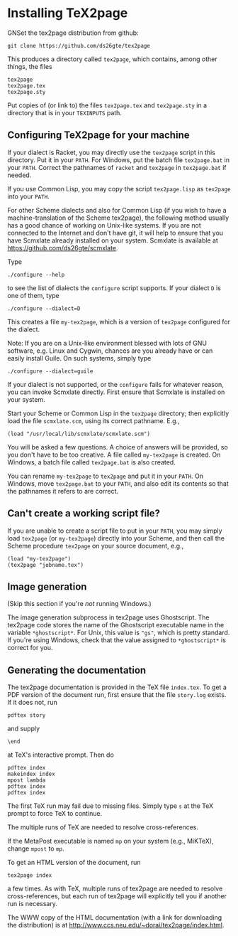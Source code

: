 # Installing TeX2page

GNSet the tex2page distribution from github:

```
git clone https://github.com/ds26gte/tex2page
```

This produces a directory called `tex2page`, which
contains, among other things, the files

```
tex2page
tex2page.tex
tex2page.sty
```

Put copies of (or link to) the files `tex2page.tex` and
`tex2page.sty` in a directory that is in your
`TEXINPUTS` path.

## Configuring TeX2page for your machine

If your dialect is Racket, you may directly use the
`tex2page` script in this directory.  Put it in your
`PATH`.  For Windows, put the batch file `tex2page.bat`
in your `PATH`.  Correct  the pathnames of `racket` and
`tex2page` in `tex2page.bat` if needed.

If you use Common Lisp, you may copy the script
`tex2page.lisp` as
`tex2page` into your `PATH`.

For other Scheme dialects and also for Common Lisp (if you
wish to have a machine-translation of the Scheme tex2page),
the following method usually has a good chance of working on
Unix-like systems.  If you are not connected to the Internet
and don't have git, it will help to ensure that you have
Scmxlate already installed on your system.  Scmxlate is
available at https://github.com/ds26gte/scmxlate.

Type

```
./configure --help
```

to see the list of dialects the `configure` script supports.  If
your dialect `D` is one of them, type

```
./configure --dialect=D
```

This creates a file `my-tex2page`, which is a version
of `tex2page` configured for the dialect.

Note: If you are on a Unix-like environment blessed with
lots of GNU software, e.g. Linux and Cygwin, chances are you
already have or can easily install Guile.  On such systems,
simply type

```
./configure --dialect=guile
```

If your dialect is not supported, or the `configure` fails for
whatever reason, you can invoke Scmxlate directly.
First ensure that Scmxlate is installed on your system.

Start your Scheme or Common Lisp in the `tex2page`
directory; then explicitly load the file
`scmxlate.scm`, using its correct pathname.  E.g.,

```
(load "/usr/local/lib/scmxlate/scmxlate.scm")
```

You will be asked a few questions.  A choice of answers
will be provided, so you don't have to be too creative.
A file called `my-tex2page` is created.  On Windows, a
batch file called `tex2page.bat` is also created.

You can rename `my-tex2page` to `tex2page` and put it
in your `PATH`.  On Windows, move `tex2page.bat` to your
`PATH`, and also edit its contents so that the pathnames
it refers to are correct.

## Can't create a working script file?

If you are unable to create a script file to put in
your `PATH`, you may simply load `tex2page` (or
`my-tex2page`) directly into your Scheme, and
then call the Scheme procedure `tex2page` on your
source document, e.g.,

```
(load "my-tex2page")
(tex2page "jobname.tex")
```

## Image generation

(Skip this section if you're *not* running Windows.)

The image generation subprocess in tex2page uses
Ghostscript.  The tex2page code stores the name of the
Ghostscript executable name in the variable
`*ghostscript*`.  For Unix, this value is `"gs"`, which
is pretty standard.  If you're using Windows, check
that the value assigned to `*ghostscript*` is correct
for you.

## Generating the documentation

The tex2page documentation is provided in
the TeX file `index.tex`.  To get a PDF
version of the document run, first ensure
that the file `story.log` exists.  If it does
not, run

```
pdftex story
```

and supply

```
\end
```

at TeX's interactive prompt.  Then do

```
pdftex index
makeindex index
mpost lambda
pdftex index
pdftex index
```

The first TeX run may fail due to missing files.
Simply type `s` at the TeX prompt to force TeX
to continue.

The multiple runs of TeX are needed to resolve
cross-references.

If the MetaPost executable
is named `mp` on your system (e.g., MiKTeX),
change `mpost` to `mp`.

To get an HTML version of the document, run

```
tex2page index
```

a few times.  As with TeX, multiple runs of tex2page
are needed to resolve cross-references, but each
run of tex2page will explicitly tell you if another
run is necessary.

The WWW copy of the HTML documentation (with a
link for downloading the distribution) is at
http://www.ccs.neu.edu/~dorai/tex2page/index.html.
